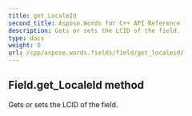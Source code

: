 ```yaml
---
title: get_LocaleId
second_title: Aspose.Words for C++ API Reference
description: Gets or sets the LCID of the field. 
type: docs
weight: 0
url: /cpp/aspose.words.fields/field/get_localeid/
---
```

## Field.get_LocaleId method


Gets or sets the LCID of the field. 

